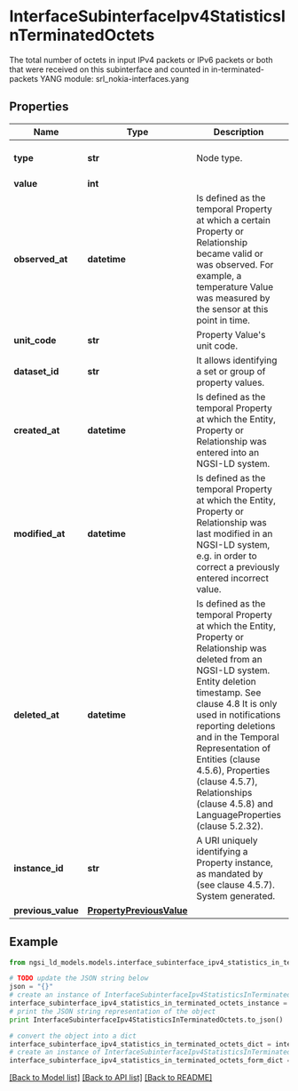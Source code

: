 # InterfaceSubinterfaceIpv4StatisticsInTerminatedOctets

The total number of octets in input IPv4 packets or IPv6 packets or both that were received on this subinterface and counted in in-terminated-packets  YANG module: srl_nokia-interfaces.yang 

## Properties

Name | Type | Description | Notes
------------ | ------------- | ------------- | -------------
**type** | **str** | Node type.  | [optional] [default to 'Property']
**value** | **int** |  | 
**observed_at** | **datetime** | Is defined as the temporal Property at which a certain Property or Relationship became valid or was observed. For example, a temperature Value was measured by the sensor at this point in time.  | [optional] 
**unit_code** | **str** | Property Value&#39;s unit code.  | [optional] 
**dataset_id** | **str** | It allows identifying a set or group of property values.  | [optional] 
**created_at** | **datetime** | Is defined as the temporal Property at which the Entity, Property or Relationship was entered into an NGSI-LD system.  | [optional] [readonly] 
**modified_at** | **datetime** | Is defined as the temporal Property at which the Entity, Property or Relationship was last modified in an NGSI-LD system, e.g. in order to correct a previously entered incorrect value.  | [optional] [readonly] 
**deleted_at** | **datetime** | Is defined as the temporal Property at which the Entity, Property or Relationship was deleted from an NGSI-LD system.  Entity deletion timestamp. See clause 4.8 It is only used in notifications reporting deletions and in the Temporal Representation of Entities (clause 4.5.6), Properties (clause 4.5.7), Relationships (clause 4.5.8) and LanguageProperties (clause 5.2.32).  | [optional] [readonly] 
**instance_id** | **str** | A URI uniquely identifying a Property instance, as mandated by (see clause 4.5.7). System generated.  | [optional] [readonly] 
**previous_value** | [**PropertyPreviousValue**](PropertyPreviousValue.md) |  | [optional] 

## Example

```python
from ngsi_ld_models.models.interface_subinterface_ipv4_statistics_in_terminated_octets import InterfaceSubinterfaceIpv4StatisticsInTerminatedOctets

# TODO update the JSON string below
json = "{}"
# create an instance of InterfaceSubinterfaceIpv4StatisticsInTerminatedOctets from a JSON string
interface_subinterface_ipv4_statistics_in_terminated_octets_instance = InterfaceSubinterfaceIpv4StatisticsInTerminatedOctets.from_json(json)
# print the JSON string representation of the object
print InterfaceSubinterfaceIpv4StatisticsInTerminatedOctets.to_json()

# convert the object into a dict
interface_subinterface_ipv4_statistics_in_terminated_octets_dict = interface_subinterface_ipv4_statistics_in_terminated_octets_instance.to_dict()
# create an instance of InterfaceSubinterfaceIpv4StatisticsInTerminatedOctets from a dict
interface_subinterface_ipv4_statistics_in_terminated_octets_form_dict = interface_subinterface_ipv4_statistics_in_terminated_octets.from_dict(interface_subinterface_ipv4_statistics_in_terminated_octets_dict)
```
[[Back to Model list]](../README.md#documentation-for-models) [[Back to API list]](../README.md#documentation-for-api-endpoints) [[Back to README]](../README.md)


